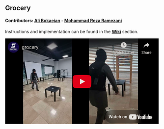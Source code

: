 ## Grocery

#### Contributors:  [Ali Bokaeian](https://github.com/AliBokaeian) - [Mohammad Reza Ramezani](https://github.com/redHaunter)

Instructions and implementation can be found in the **[Wiki](https://github.com/FUM-Isense/grocery/wiki)** section.

<a href="https://www.youtube.com/watch?v=Ph29CxypXCs&list=PL-99eIHm3V8KQ0vKQzUnINGn9VGNs8fqZ&index=5">
    <img src="https://github.com/FUM-Isense/grocery/blob/main/assets/task.png?raw=true" alt="Watch the video" width="500" />
</a>
